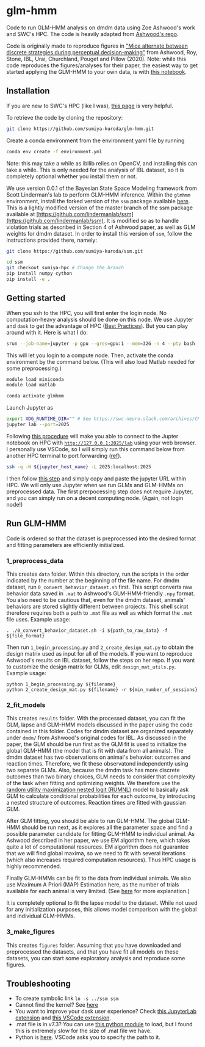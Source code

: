 # glm-hmm
Code to run GLM-HMM analysis on dmdm data using Zoe Ashwood's work and SWC's HPC. The code is heavily adapted from [Ashwood's repo](https://github.com/zashwood/glm-hmm). 

Code is originally made to reproduce figures in ["Mice alternate between discrete strategies
 during perceptual decision-making"](https://www.biorxiv.org/content/10.1101/2020.10.19.346353v4.full.pdf) from Ashwood, Roy, Stone, IBL, Urai, Churchland, Pouget and Pillow (2020).  Note: while this code reproduces the figures/analyses for their paper, the easiest way to get started applying the GLM-HMM to your own data, is with [this notebook](https://github.com/zashwood/ssm/blob/master/notebooks/2b%20Input%20Driven%20Observations%20(GLM-HMM).ipynb). 

## Installation
If you are new to SWC's HPC (like I was), [this page](https://howto.neuroinformatics.dev/programming/SSH-SWC-cluster.html) is very helpful.

To retrieve the code by cloning the repository:
```sh
git clone https://github.com/sumiya-kuroda/glm-hmm.git
```

Create a conda environment from the environment yaml file by running 
```sh
conda env create -f environment.yml
```
Note: this may take a while as ibllib relies on OpenCV, and installing this can take a while. This is only needed for the analysis of IBL dataset, so it is completely optional whether you install them or not.

We use version 0.0.1 of the Bayesian State Space Modeling framework from Scott Linderman's lab to perform GLM-HMM inference. Within the `glmhmm` environment, install the forked version of the `ssm` package available [here](https://github.com/sumiya-kuroda/ssm/tree/sumiya-hpc). This is a lightly modified version of the master branch of the ssm package available at [https://github.com/lindermanlab/ssm](https://github.com/lindermanlab/ssm). It is modified so as to handle violation trials as described in Section 4 of Ashwood paper, as well as GLM weights for dmdm dataset. In order to install this version of `ssm`, follow the instructions provided there, namely:     
```sh
git clone https://github.com/sumiya-kuroda/ssm.git

cd ssm
git checkout sumiya-hpc # Change the branch
pip install numpy cython
pip install -e .
```

## Getting started
When you ssh to the HPC, you will first enter the login node. No computation-heavy analysis should be done on this node. We use Jupyter and `dask` to get the advantage of HPC ([Best Practices](https://docs.dask.org/en/stable/delayed-best-practices.html)). But you can play around with it. Here is what I do:
```sh
srun --job-name=jupyter -p gpu --gres=gpu:1 --mem=32G -n 4 --pty bash -l
```
This will let you login to a compute node. Then, activate the conda environment by the command below. (This will also load Matlab needed for some preprocessing.)
 ```sh
 module load miniconda
 module load matlab

 conda activate glmhmm
```

Launch Jupyter as
```sh
export XDG_RUNTIME_DIR="" # See https://swc-neuro.slack.com/archives/CHLGTQVLL/p1560422985006700
jupyter lab --port=2025
```
Following [this procedure](https://github.com/pierreglaser/jupyter-slurm-setup-instructions) will make you able to connect to the Jupter notebook on HPC with [`http://127.0.0.1:2025/lab`](http://127.0.0.1:2024/lab) using your web browser. I personally use VSCode, so I will simply run this command below from another HPC terminal to port forwarding ([ref](https://swc-neuro.slack.com/archives/C0116D5V7SA/p1645618426952349)).
```sh
ssh -q -N ${jupyter_host_name} -L 2025:localhost:2025
``` 
I then follow [this step](https://github.com/microsoft/vscode-jupyter/discussions/13145) and simply copy and paste the jupyter URL within HPC. We will only use Jupyter when we run GLMs and GLM-HMMs on preprocessed data. The first prerpocessing step does not require Jupyter, and you can simply run on a decent computing node. (Again, not login node!)

## Run GLM-HMM
Code is ordered so that the dataset is preprocessed into the desired format and fitting parameters are efficiently initialized. 

### 1_preprocess_data 
This creates `data` folder. Within this directory, run the scripts in the order indicated by the number at the beginning of the file name. For dmdm dataset, run `0_convert_behavior_dataset.sh` first. This script converts raw behavior data saved in `.mat` to Ashwood's GLM-HMM-friendly `.npy` format. You also need to be cautious that, even for the dmdm dataset, animals' behaviors are stored slightly different between projects. This shell scirpt therefore requires both a path to `.mat` file as well as which format the `.mat` file uses. Example usage:
```
. ./0_convert_behavior_dataset.sh -i ${path_to_raw_data} -f ${file_format}
```

Then run `1_begin_processing.py` and `2_create_design_mat.py` to obtain the design matrix used as input for all of the models. If you want to reproduce Ashwood's results on IBL dataset, follow the steps on her repo. If you want to customize the design matrix for GLMs, edit `design_mat_utils.py`. Example usage:
```
python 1_begin_processing.py ${filename}
python 2_create_design_mat.py ${filename} -r ${min_number_of_sessions}
```

### 2_fit_models
This creates `results` folder. With the processed dataset, you can fit the GLM, lapse and GLM-HMM models discussed in the paper using the code contained in this folder. Codes for dmdm dataset are organized separately under `dmdm/` from Ashwood's original codes for IBL. As discussed in the paper, the GLM should be run first as the GLM fit is used to initialize the global GLM-HMM (the model that is fit with data from all animals). The dmdm dataset has two observations on animal's behavior: outcomes and reaction times. Therefore, we fit these observatond independently using two separate GLMs. Also, because the dmdm task has more discrete outcomes than two binary choices, GLM needs to consider that complexity of the task when fitting and optimizing weights. We therefore use the [random utility maximization nested logit (RUMNL)](https://journals.sagepub.com/doi/10.1177/1536867X0200200301) model to basically ask GLM to calculate conditional probabilities for each outcome, by introducing a nested structure of outcomes. Reaction times are fitted with gaussian GLM.

After GLM fitting, you should be able to run GLM-HMM. The global GLM-HMM should be run next, as it explores all the parameter space and find a possible parameter candidate for fitting GLM-HMM to individual animal. As Ashwood described in her paper, we use EM algorithm here, which takes quite a lot of computational resources. EM algorithm does not guarantee that we will find global maxima, so we need to fit with several iterations (which also increases required computation resources). Thus HPC usage is highly recommended. 

Finally GLM-HMMs can be fit to the data from individual animals. We also use Maximum A Priori (MAP) Estimation here, as the number of trials available for each animal is very limited. (See [here](https://github.com/zashwood/ssm/blob/e9b408b79e2ab22a05ca93c3a1f78a7dae461992/notebooks/2b%20Input%20Driven%20Observations%20(GLM-HMM).ipynb) for more explanation.)

It is completely optional to fit the lapse model to the dataset. While not used for any initialization purposes, this allows model comparison with the global and individual GLM-HMMs. 
          
### 3_make_figures
This creates `figures` folder. Assuming that you have downloaded and preprocessed the datasets, and that you have fit all models on these datasets, you can start some exploratory analysis and reproduce some figures. 


## Troubleshooting
- To create symbolic link `ln -s ../ssm ssm`
- Cannot find the kernel? See [here](https://www.mk-tech20.com/vscode-conda/)
- You want to improve your dask user experience? Check [this JupyterLab extension](https://github.com/dask/dask-labextension) and [this VSCode extension](https://marketplace.visualstudio.com/items?itemName=joyceerhl.vscode-dask).
- .mat file is in v7.3? You can use [this python module](https://github.com/skjerns/mat7.3) to load, but I found this is extremely slow for the size of .mat file we have.
- Python is [here](/nfs/nhome/live/skuroda/.conda/envs/glmhmm/bin/python3.7). VSCode asks you to specify the path to it.